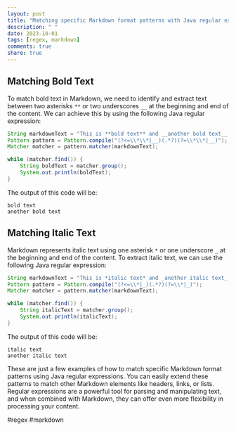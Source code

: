 ```yaml
---
layout: post
title: "Matching specific Markdown format patterns with Java regular expressions"
description: " "
date: 2023-10-01
tags: [regex, markdown]
comments: true
share: true
---
```


## Matching Bold Text
To match bold text in Markdown, we need to identify and extract text between two asterisks `**` or two underscores `__` at the beginning and end of the content. We can achieve this by using the following Java regular expression:

```java
String markdownText = "This is **bold text** and __another bold text__.";
Pattern pattern = Pattern.compile("(?<=\\*\\*|__)(.*?)(?=\\*\\*|__)");
Matcher matcher = pattern.matcher(markdownText);

while (matcher.find()) {
    String boldText = matcher.group();
    System.out.println(boldText);
}
```

The output of this code will be:
```
bold text
another bold text
```
## Matching Italic Text
Markdown represents italic text using one asterisk `*` or one underscore `_` at the beginning and end of the content. To extract italic text, we can use the following Java regular expression:

```java
String markdownText = "This is *italic text* and _another italic text_.";
Pattern pattern = Pattern.compile("(?<=\\*|_)(.*?)(?=\\*|_)");
Matcher matcher = pattern.matcher(markdownText);

while (matcher.find()) {
    String italicText = matcher.group();
    System.out.println(italicText);
}
```

The output of this code will be:
```
italic text
another italic text
```

These are just a few examples of how to match specific Markdown format patterns using Java regular expressions. You can easily extend these patterns to match other Markdown elements like headers, links, or lists. Regular expressions are a powerful tool for parsing and manipulating text, and when combined with Markdown, they can offer even more flexibility in processing your content. 

#regex #markdown